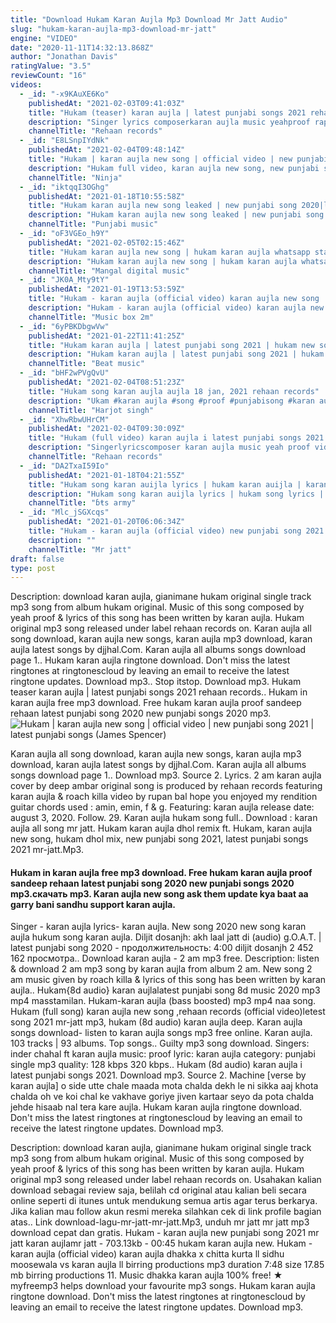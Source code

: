 ```yaml
---
title: "Download Hukam Karan Aujla Mp3 Download Mr Jatt Audio"
slug: "hukam-karan-aujla-mp3-download-mr-jatt"
engine: "VIDEO"
date: "2020-11-11T14:32:13.868Z"
author: "Jonathan Davis"
ratingValue: "3.5"
reviewCount: "16"
videos:
  - _id: "-x9KAuXE6Ko"
    publishedAt: "2021-02-03T09:41:03Z"
    title: "Hukam (teaser) karan aujla | latest punjabi songs 2021 rehaan records"
    description: "Singer lyrics composerkaran aujla music yeahproof rapper gianimane mix &amp; master jstatik video sagar deol project by deep rehaan sukh bajwa"
    channelTitle: "Rehaan records"
  - _id: "E8LSnpIYdNk"
    publishedAt: "2021-02-04T09:48:14Z"
    title: "Hukam | karan aujla new song | official video | new punjabi song 2021 | latest punjabi songs"
    description: "Hukam full video, karan aujla new song, new punjabi song 2021, latest punjabi songs 2021, new punjabi song 2020, new punjabi songs,"
    channelTitle: "Ninja"
  - _id: "iktqqI3OGhg"
    publishedAt: "2021-01-18T10:55:58Z"
    title: "Hukam karan aujla new song leaked | new punjabi song 2020|latest punjabi song |karan aujla all songs"
    description: "Hukam karan aujla new song leaked | new punjabi song 2020|latest punjabi song |karan aujla all songs singer - karan aujla lyrics - karan aujla hukam"
    channelTitle: "Punjabi music"
  - _id: "oF3VGEo_h9Y"
    publishedAt: "2021-02-05T02:15:46Z"
    title: "Hukam karan aujla new song | hukam karan aujla whatsapp status | hukam karan aujla status"
    description: "Hukam karan aujla new song | hukam karan aujla whatsapp status | hukam karan aujla status hukam karan aujla hukam karan aujla song karan aujla new song"
    channelTitle: "Mangal digital music"
  - _id: "JK0A_Mty9tY"
    publishedAt: "2021-01-19T13:53:59Z"
    title: "Hukam - karan aujla (official video) karan aujla new song | latest punjabi song | new punjabi songs"
    description: "Hukam - karan aujla (official video) karan aujla new song | latest punjabi song | new punjabi songs song-hukam singer - karan aujla lyrics - karan aujla"
    channelTitle: "Music box 2m"
  - _id: "6yPBKDbgwVw"
    publishedAt: "2021-01-22T11:41:25Z"
    title: "Hukam karan aujla | latest punjabi song 2021 | hukam new song karan aujla | karan aujla new song"
    description: "Hukam karan aujla | latest punjabi song 2021 | hukam new song karan aujla | karan aujla new song hukam karan aujla, hukam song karan aujla, hukam by"
    channelTitle: "Beat music"
  - _id: "bHF2wPVgQvU"
    publishedAt: "2021-02-04T08:51:23Z"
    title: "Hukam song karan aujla aujla 18 jan, 2021 rehaan records"
    description: "Ukam #karan aujla #song #proof #punjabisong #karan aujla #djjaani #download #mp3free #punjabi organic search: hukam karan aujla mp3 song download,"
    channelTitle: "Harjot singh"
  - _id: "XhwRbwUHrCM"
    publishedAt: "2021-02-04T09:30:09Z"
    title: "Hukam (full video) karan aujla i latest punjabi songs 2021 i rehaan records"
    description: "Singerlyricscomposer karan aujla music yeah proof videosagar deol ft gianimane mix &amp; master jstatik project by deep rehaan sukh bajwa &amp; jeewan"
    channelTitle: "Rehaan records"
  - _id: "DA2TxaI59Io"
    publishedAt: "2021-01-18T04:21:55Z"
    title: "Hukam song karan auijla lyrics | hukam karan auijla | karan auijla hukam song |#hukam"
    description: "Hukam song karan auijla lyrics | hukam song lyrics | hukam lyrics karan auijla | hukam lyrics hukam song karan auijla lyrics | hukam song lyrics | hukam lyrics"
    channelTitle: "ɓŧs army"
  - _id: "Mlc_jSGXcqs"
    publishedAt: "2021-01-20T06:06:34Z"
    title: "Hukam - karan aujla (official video) new punjabi song 2021 || mr jatt || karan aujla"
    description: ""
    channelTitle: "Mr jatt"
draft: false
type: post
---
```


Description: download karan aujla, gianimane hukam original single track mp3 song from album hukam original. Music of this song composed by yeah proof &amp; lyrics of this song has been written by karan aujla. Hukam original mp3 song released under label rehaan records on. Karan aujla all song download, karan aujla new songs, karan aujla mp3 download, karan aujla latest songs by djjhal.Com. Karan aujla all albums songs download page 1.. Hukam karan aujla ringtone download. Don&#39;t miss the latest ringtones at ringtonescloud by leaving an email to receive the latest ringtone updates. Download mp3.. Stop itstop. Download mp3. Hukam teaser karan aujla | latest punjabi songs 2021 rehaan records.. Hukam in karan aujla free mp3 download. Free hukam karan aujla proof sandeep rehaan latest punjabi song 2020 new punjabi songs 2020 mp3.
![Hukam | karan aujla new song | official video | new punjabi song 2021 | latest punjabi songs (James Spencer)](https://i.ytimg.com/vi/E8LSnpIYdNk/hqdefault.jpg "Hukam | karan aujla new song | official video | new punjabi song 2021 | latest punjabi songs (Stella Collier)")

Karan aujla all song download, karan aujla new songs, karan aujla mp3 download, karan aujla latest songs by djjhal.Com. Karan aujla all albums songs download page 1.. Download mp3. Source 2. Lyrics. 2 am karan aujla cover by deep ambar original song is produced by rehaan records featuring karan aujla &amp; roach killa video by rupan bal hope you enjoyed my rendition guitar chords used : amin, emin, f &amp; g. Featuring: karan aujla release date: august 3, 2020. Follow. 29. Karan aujla hukam song full.. Download : karan aujla all song mr jatt. Hukam karan aujla dhol remix ft. Hukam, karan aujla new song, hukam dhol mix, new punjabi song 2021, latest punjabi songs 2021 mr-jatt.Mp3.
<!--inArticleAds-->

<!--galleryOne-->

#### Hukam in karan aujla free mp3 download. Free hukam karan aujla proof sandeep rehaan latest punjabi song 2020 new punjabi songs 2020 mp3.скачать mp3. Karan aujla new song ask them update kya baat aa garry bani sandhu support karan aujla.
<!--inArticleAds-->

<!--galleryTwo-->

Singer - karan aujla lyrics- karan aujla. New song 2020 new song karan aujla hukum song karan aujla. Diljit dosanjh: akh laal jatt di (audio) g.O.A.T. | latest punjabi song 2020 - продолжительность: 4:00 diljit dosanjh 2 452 162 просмотра.. Download karan aujla - 2 am mp3 free. Description: listen &amp; download 2 am mp3 song by karan aujla from album 2 am. New song 2 am music given by roach killa &amp; lyrics of this song has been written by karan aujla.. Hukam{8d audio} karan aujlalatest punjabi song 8d music 2020 mp3 mp4 masstamilan. Hukam-karan aujla (bass boosted) mp3 mp4 naa song. Hukam (full song) karan aujla new song ,rehaan records (official video)letest song 2021 mr-jatt mp3, hukam (8d audio) karan aujla deep. Karan aujla songs download- listen to karan aujla songs mp3 free online. Karan aujla. 103 tracks | 93 albums. Top songs.. Guilty mp3 song download. Singers: inder chahal ft karan aujla music: proof lyric: karan aujla category: punjabi single mp3 quality: 128 kbps 320 kbps.. Hukam (8d audio) karan aujla i latest punjabi songs 2021. Download mp3. Source 2. Machine [verse by karan aujla] o side utte chale maada mota chalda dekh le ni sikka aaj khota chalda oh ve koi chal ke vakhave goriye jiven kartaar seyo da pota chalda jehde hisaab nal tera kare aujla. Hukam karan aujla ringtone download. Don&#39;t miss the latest ringtones at ringtonescloud by leaving an email to receive the latest ringtone updates. Download mp3.
<!--galleryThree-->

Description: download karan aujla, gianimane hukam original single track mp3 song from album hukam original. Music of this song composed by yeah proof &amp; lyrics of this song has been written by karan aujla. Hukam original mp3 song released under label rehaan records on. Usahakan kalian download sebagai review saja, belilah cd original atau kalian beli secara online seperti di itunes untuk mendukung semua artis agar terus berkarya. Jika kalian mau follow akun resmi mereka silahkan cek di link profile bagian atas.. Link download-lagu-mr-jatt-mr-jatt.Mp3, unduh mr jatt mr jatt mp3 download cepat dan gratis. Hukam - karan aujla new punjabi song 2021 mr jatt karan aujlamr jatt - 703.13kb - 00:45 hukam karan aujla new. Hukam - karan aujla (official video) karan aujla dhakka x chitta kurta ll sidhu moosewala vs karan aujla ll birring productions mp3 duration 7:48 size 17.85 mb  birring productions 11. Music dhakka karan aujla 100% free! ★ myfreemp3 helps download your favourite mp3 songs. Hukam karan aujla ringtone download. Don&#39;t miss the latest ringtones at ringtonescloud by leaving an email to receive the latest ringtone updates. Download mp3.